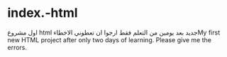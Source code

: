 # index.-html
اول مشروع html جديد بعد يومين من التعلم فقط ارجوا ان تعطوني الاخطاءMy first new HTML project after only two days of learning. Please give me the errors. 
